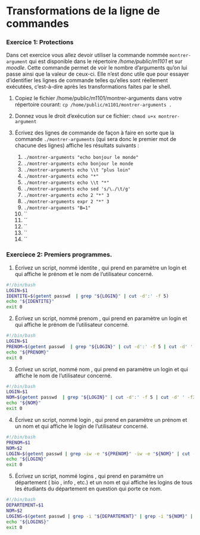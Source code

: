 # Transformations de la ligne de commandes

### Exercice 1: Protections

Dans cet exercice vous allez devoir utiliser la commande nommée `montrer-argument` qui est disponible dans le répertoire */home/public/m1101* et sur *moodle*. Cette commande permet de voir le nombre d’arguments qu’on lui passe ainsi que la valeur de ceux-ci. Elle n’est donc utile que pour essayer d’identifier les lignes de commande telles qu’elles sont réellement exécutées, c’est-à-dire après les transformations faites par le shell.

1. Copiez le fichier /home/public/m1101/montrer-arguments dans votre répertoire courant: `cp /home/public/m1101/montrer-arguments .`

2. Donnez vous le droit d’exécution sur ce fichier: `chmod u+x montrer-argument`

3. Écrivez des lignes de commande de façon à faire en sorte que la commande `./montrer-arguments` (qui sera donc le premier mot de chacune des lignes) affiche les résultats suivants :
   1. `./montrer-arguments "echo bonjour le monde"`
   2. `./montrer-arguments echo bonjour le monde`
   3. `./montrer-arguments echo \\t "plus loin"`
   4. `./montrer-arguments echo "*"`
   5. `./montrer-arguments echo \\t "*"`
   6. `./montrer-arguments echo sed 's/\./\t/g'`
   7. `./montrer-arguments echo 2 "*" 3`
   8. `./montrer-arguments expr 2 "*" 3`
   9. `./montrer-arguments "B=1"`
   10. ``
   11. ``
   12. ``
   13. ``
   14. ``

### Exerciece 2: Premiers programmes.

1. Écrivez un script, nommé identite , qui prend en paramètre un login et qui affiche le prénom et le nom de l’utilisateur concerné.

```bash
#!/bin/bash
LOGIN=$1
IDENTITE=$(getent passwd  | grep "${LOGIN}" | cut -d':' -f 5)
echo "${IDENTITE}"
exit 0
```

2. Écrivez un script, nommé prenom , qui prend en paramètre un login et qui affiche le prénom de l’utilisateur concerné.

```bash
#!/bin/bash
LOGIN=$1
PRENOM=$(getent passwd  | grep "${LOGIN}" | cut -d':' -f 5 | cut -d' ' -f1)
echo "${PRENOM}"
exit 0
```

3. Écrivez un script, nommé nom , qui prend en paramètre un login et qui affiche le nom de l’utilisateur concerné.

```bash
#!/bin/bash
LOGIN=$1
NOM=$(getent passwd  | grep "${LOGIN}" | cut -d':' -f 5 | cut -d' ' -f2)
echo "${NOM}"
exit 0
```
4. Écrivez un script, nommé login , qui prend en paramètre un prénom et un nom et qui affiche le login de l’utilisateur concerné.

```bash
#!/bin/bash
PRENOM=$1
NOM=$2
LOGIN=$(getent passwd | grep -iw -e "${PRENOM}" -iw -e "${NOM}" | cut -d':' -f1)
echo "${LOGIN}"
exit 0
```
5. Écrivez un script, nommé logins , qui prend en paramètre un département ( bio , info , etc.) et un nom et qui affiche les logins de tous les étudiants du département en question qui porte ce nom.
```bash
#!/bin/bash
DEPARTEMENT=$1
NOM=$2
LOGINS=$(getent passwd | grep -i "${DEPARTEMENT}" | grep -i "${NOM}" | cut -d':' -f1)
echo "${LOGINS}"
exit 0
```